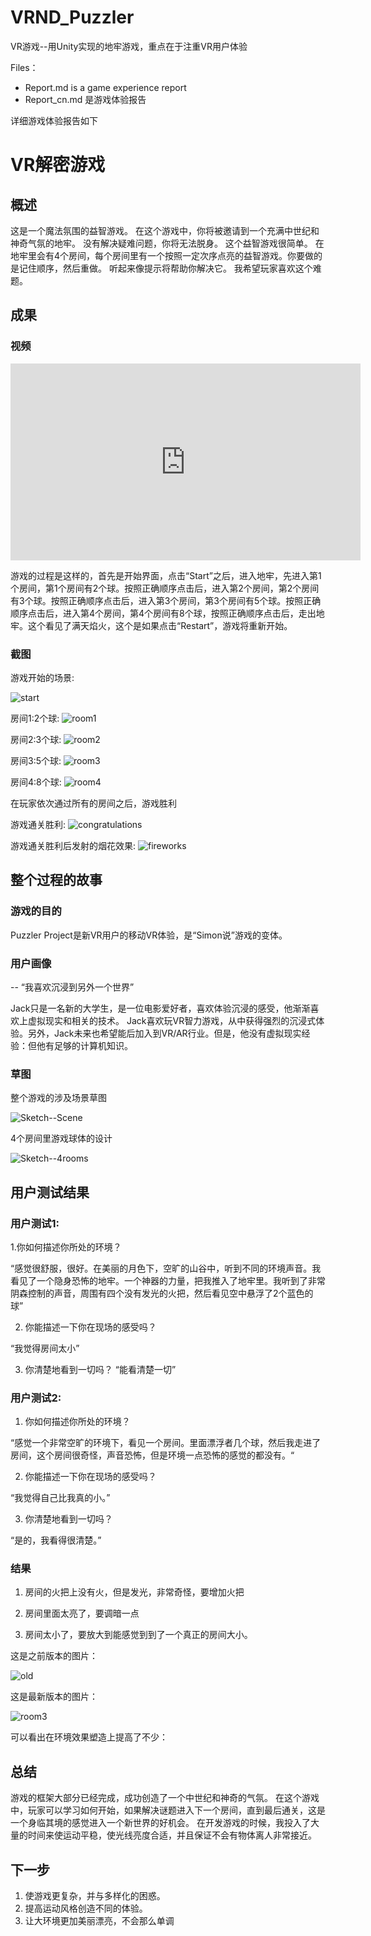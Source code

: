 # VRND_Puzzler
VR游戏--用Unity实现的地牢游戏，重点在于注重VR用户体验

Files：

- Report.md is a game experience report
- Report_cn.md 是游戏体验报告

详细游戏体验报告如下

# VR解密游戏  

## 概述

这是一个魔法氛围的益智游戏。 在这个游戏中，你将被邀请到一个充满中世纪和神奇气氛的地牢。 没有解决疑难问题，你将无法脱身。 这个益智游戏很简单。 在地牢里会有4个房间，每个房间里有一个按照一定次序点亮的益智游戏。你要做的是记住顺序，然后重做。 听起来像提示将帮助你解决它。 我希望玩家喜欢这个难题。

## 成果

### 视频

<iframe width="560" height="315" src="https://www.youtube.com/embed/p6QYhq-UZLw" frameborder="0" allowfullscreen></iframe>

游戏的过程是这样的，首先是开始界面，点击“Start”之后，进入地牢，先进入第1个房间，第1个房间有2个球。按照正确顺序点击后，进入第2个房间，第2个房间有3个球。按照正确顺序点击后，进入第3个房间，第3个房间有5个球。按照正确顺序点击后，进入第4个房间，第4个房间有8个球，按照正确顺序点击后，走出地牢。这个看见了满天焰火，这个是如果点击“Restart”，游戏将重新开始。

### 截图

游戏开始的场景:

![start](images/start.jpg)

房间1:2个球:
![room1](images/room1.jpg)

房间2:3个球:
![room2](images/room2.jpg)

房间3:5个球:
![room3](images/room3.jpg)

房间4:8个球:
![room4](images/room4.jpg)

在玩家依次通过所有的房间之后，游戏胜利

游戏通关胜利:
![congratulations](images/congratulations.jpg)

游戏通关胜利后发射的烟花效果:
![fireworks](images/fireworks.jpg)

## 整个过程的故事

### 游戏的目的

Puzzler Project是新VR用户的移动VR体验，是“Simon说”游戏的变体。

### 用户画像
-- “我喜欢沉浸到另外一个世界”

Jack只是一名新的大学生，是一位电影爱好者，喜欢体验沉浸的感受，他渐渐喜欢上虚拟现实和相关的技术。 Jack喜欢玩VR智力游戏，从中获得强烈的沉浸式体验。另外，Jack未来也希望能后加入到VR/AR行业。但是，他没有虚拟现实经验：但他有足够的计算机知识。

### 草图

整个游戏的涉及场景草图

![Sketch--Scene](images/Sketch--Scene.jpg)

4个房间里游戏球体的设计

![Sketch--4rooms](images/Sketch--4rooms.jpg)

## 用户测试结果

### 用户测试1:

1.你如何描述你所处的环境？

“感觉很舒服，很好。在美丽的月色下，空旷的山谷中，听到不同的环境声音。我看见了一个隐身恐怖的地牢。一个神器的力量，把我推入了地牢里。我听到了非常阴森控制的声音，周围有四个没有发光的火把，然后看见空中悬浮了2个蓝色的球”

2. 你能描述一下你在现场的感受吗？

“我觉得房间太小”

3. 你清楚地看到一切吗？
“能看清楚一切”

### 用户测试2:

1. 你如何描述你所处的环境？

“感觉一个非常空旷的环境下，看见一个房间。里面漂浮者几个球，然后我走进了房间，这个房间很奇怪，声音恐怖，但是环境一点恐怖的感觉的都没有。“

2. 你能描述一下你在现场的感受吗？

“我觉得自己比我真的小。”

3. 你清楚地看到一切吗？

“是的，我看得很清楚。”

### 结果

1. 房间的火把上没有火，但是发光，非常奇怪，要增加火把

2. 房间里面太亮了，要调暗一点

3. 房间太小了，要放大到能感觉到到了一个真正的房间大小。


这是之前版本的图片：

![old](images/old.jpg)

这是最新版本的图片：

![room3](images/room3.jpg)

可以看出在环境效果塑造上提高了不少：

## 总结

游戏的框架大部分已经完成，成功创造了一个中世纪和神奇的气氛。 在这个游戏中，玩家可以学习如何开始，如果解决谜题进入下一个房间，直到最后通关，这是一个身临其境的感觉进入一个新世界的好机会。
在开发游戏的时候，我投入了大量的时间来使运动平稳，使光线亮度合适，并且保证不会有物体离人非常接近。

## 下一步

1. 使游戏更复杂，并与多样化的困惑。
2. 提高运动风格创造不同的体验。
3. 让大环境更加美丽漂亮，不会那么单调
